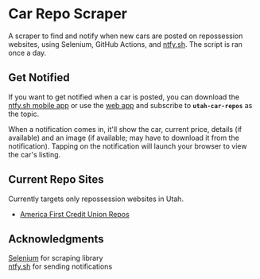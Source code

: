 # Car Repo Scraper
A scraper to find and notify when new cars are posted on repossession websites, using Selenium, GitHub Actions, and [ntfy.sh](https://ntfy.sh). The script is ran once a day.

## Get Notified
If you want to get notified when a car is posted, you can download the [ntfy.sh mobile app](https://ntfy.sh/docs/subscribe/phone/) or use the [web app](https://ntfy.sh/app) and subscribe to **`utah-car-repos`** as the topic.

When a notification comes in, it'll show the car, current price, details (if available) and an image (if available; may have to download it from the notification). Tapping on the notification will launch your browser to view the car's listing.

## Current Repo Sites
Currently targets only repossession websites in Utah.
 - [America First Credit Union Repos](https://repos.americafirst.com)

## Acknowledgments 
[Selenium](https://www.selenium.dev/) for scraping library  
[ntfy.sh](https://ntfy.sh) for sending notifications  
